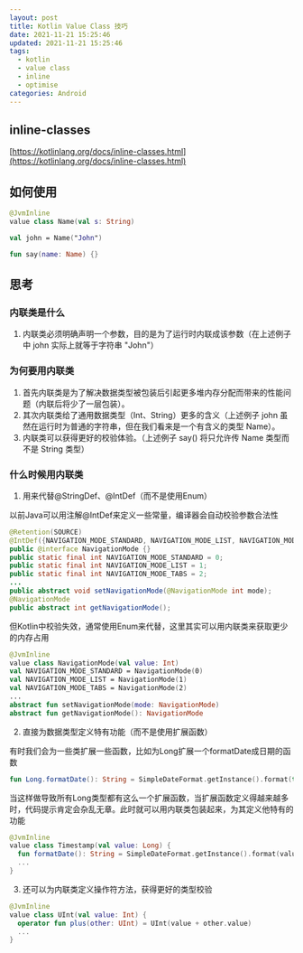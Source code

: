 ```yaml
---
layout: post
title: Kotlin Value Class 技巧
date: 2021-11-21 15:25:46
updated: 2021-11-21 15:25:46
tags:
  - kotlin
  - value class
  - inline
  - optimise
categories: Android
---
```


## inline-classes

[https://kotlinlang.org/docs/inline-classes.html](https://kotlinlang.org/docs/inline-classes.html)

## 如何使用

```kotlin
@JvmInline
value class Name(val s: String)

val john = Name("John")

fun say(name: Name) {}
```

## 思考

### 内联类是什么

1. 内联类必须明确声明一个参数，目的是为了运行时内联成该参数（在上述例子中 john 实际上就等于字符串 "John"）

### 为何要用内联类

1. 首先内联类是为了解决数据类型被包装后引起更多堆内存分配而带来的性能问题（内联后将少了一层包装）。
2. 其次内联类给了通用数据类型（Int、String）更多的含义（上述例子 john 虽然在运行时为普通的字符串，但在我们看来是一个有含义的类型 Name）。
3. 内联类可以获得更好的校验体验。（上述例子 say() 将只允许传 Name 类型而不是 String 类型）

### 什么时候用内联类

1. 用来代替@StringDef、@IntDef（而不是使用Enum）

以前Java可以用注解@IntDef来定义一些常量，编译器会自动校验参数合法性

```java
@Retention(SOURCE)
@IntDef({NAVIGATION_MODE_STANDARD, NAVIGATION_MODE_LIST, NAVIGATION_MODE_TABS})
public @interface NavigationMode {}
public static final int NAVIGATION_MODE_STANDARD = 0;
public static final int NAVIGATION_MODE_LIST = 1;
public static final int NAVIGATION_MODE_TABS = 2;
...
public abstract void setNavigationMode(@NavigationMode int mode);
@NavigationMode
public abstract int getNavigationMode();
```

但Kotlin中校验失效，通常使用Enum来代替，这里其实可以用内联类来获取更少的内存占用

```kotlin
@JvmInline
value class NavigationMode(val value: Int)
val NAVIGATION_MODE_STANDARD = NavigationMode(0)
val NAVIGATION_MODE_LIST = NavigationMode(1)
val NAVIGATION_MODE_TABS = NavigationMode(2)
...
abstract fun setNavigationMode(mode: NavigationMode)
abstract fun getNavigationMode(): NavigationMode
```

2. 直接为数据类型定义特有功能（而不是使用扩展函数）

有时我们会为一些类扩展一些函数，比如为Long扩展一个formatDate成日期的函数

```kotlin
fun Long.formatDate(): String = SimpleDateFormat.getInstance().format(this)
```

当这样做导致所有Long类型都有这么一个扩展函数，当扩展函数定义得越来越多时，代码提示肯定会杂乱无章。此时就可以用内联类包装起来，为其定义他特有的功能

```kotlin
@JvmInline
value class Timestamp(val value: Long) {
  fun formatDate(): String = SimpleDateFormat.getInstance().format(value)
  ...
}
```

3. 还可以为内联类定义操作符方法，获得更好的类型校验

```kotlin
@JvmInline
value class UInt(val value: Int) {
  operator fun plus(other: UInt) = UInt(value + other.value)
  ...
}
```
